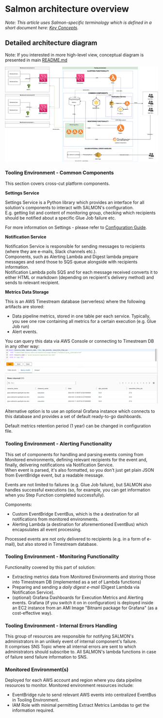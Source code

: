 
# Salmon architecture overview

*Note: This article uses Salmon-specific terminology which is defined in a short document here: [Key Concepts](docs/key_concepts.md).*

## Detailed architecture diagram

Note: If you interested in more high-level view, conceptual diagram is presented in main [README.md](/README.md)

![Detailed Solution Diagram](/docs/images/detailed-architecture.svg "Detailed Solution Diagram")

### Tooling Environment - Common Components

This section covers cross-cut platform components.

**Settings Service**

Settings Service is a Python library which provides an interface for all solution's components to interact with SALMON's configuration.  
E.g. getting list and content of monitoring group, checking which recipients should be notified about a specific Glue Job failure etc.

For more information on Settings - please refer to [Configuration Guide](docs/configuration.md).

**Notification Service**

Notification Service is responsible for sending messages to recipients (where they are e-mails, Slack channels etc.).  
Components, such as Alerting Lambda and Digest lambda prepare messages and send those to SQS queue alongside with
recipients information.  
Notification Lambda polls SQS and for each message received converts it to either HTML or markdown (depending on recipient's delivery method) and
sends to relevant recipient.

**Metrics Data Storage**

This is an AWS Timestream database (serverless) where the following artifacts are stored:
- Data pipeline metrics, stored in one table per each service. Typically, you see one row containing all metrics for a certain execution (e.g. Glue Job run)
- Alert events.

You can query this data via AWS Console or connecting to Timestream DB in any other way:  
<img src="images/metrics-query.png" width="600px">


Alternative option is to use an optional Grafana instance which connects to this database and provides a set of default ready-to-go dashboards.

Default metrics retention period (1 year) can be changed in configuration file.


### Tooling Environment - Alerting Functionality

This set of components for handling and parsing events coming from Monitored environments, defining relevant recipients for the event and, finally, delivering notifications via Notification Service.  
When event is parsed, it's also formatted, so you don't just get plain JSON from EventBridge event, but a readable message.

Events are not limited to failures (e.g. Glue Job failure), but SALMON also handles successful executions (so, for example, you can get information when you Step Function completed successfully).

Components:
- Custom EventBridge EventBus, which is the a destination for all notifications from monitored environments.
- Alerting Lambda (a destination for aforementioned EventBus) which encapsulates all event processing.

Processed events are not only delivered to recipients (e.g. in a form of e-mail), but also stored in Timestream database.

### Tooling Environment - Monitoring Functionality

Functionality covered by this part of solution:
- Extracting metrics data from Monitored Environments and storing those into Timestream DB (implemented as a set of Lambda functions)
- Preparing and sending a *daily digest e-mail* (Digest Lambda via Notification Service).  
- (optional) Grafana Dashboards for Execution Metrics and Alerting events. Grafana (if you switch it on in configuration) is deployed inside an EC2 instance from an AMI Image "Bitnami package for Grafana" (as a cost-effective way).


### Tooling Environment - Internal Errors Handling

This group of resources are responsible for notifying SALMON's administrators in an unlikely event of internal component's failure.  
It comprises SNS Topic where all internal errors are sent to which administrators should subscribe to.
All SALMON's lambda functions in case of failure send failure information to SNS.

### Monitored Environment(s)

Deployed for each AWS account and region where you data pipeline resources to monitor.
Monitored environment resources include:
- EventBridge rule to send relevant AWS events into centralized EventBus in Tooling Environment.
- IAM Role with minimal permitting Extract Metrics Lambdas to get the information required.
